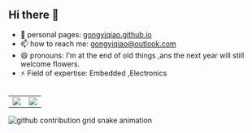 ## Hi there 👋
<!--
**GongYiqiao/GongYiqiao** is a ✨ _special_ ✨ repository because its `README.md` (this file) appears on your GitHub profile.

Here are some ideas to get you started:

- 🔭 I’m currently working on ...
- 🌱 I’m currently learning ...
- 👯 I’m looking to collaborate on ...
- 🤔 I’m looking for help with ...
- 💬 Ask me about ...
- 📫 How to reach me: ...
- 😄 Pronouns: ...
- ⚡ Fun fact: ...
-->

- 📑 personal pages: [gongyiqiao.github.io](https://gongyiqiao.github.io/) 
- 📫 how to reach me: gongyiqiao@outlook.com
- 😄 pronouns: I'm at the end of old things ,ans the next year will still welcome flowers.
- ⚡ Field of expertise: Embedded ,Electronics

<table cellspacing="0" cellpadding="0" align="left">
  <tr align="center" valign="middle">
    <td><img align="center" src="https://github-readme-stats.vercel.app/api?username=GongYiqiao&show_icons=true&count_private=true&hide=contribs&theme=graywhite"></td>
    <td><img align="center" src="https://github-readme-stats.vercel.app/api/top-langs/?username=GongYiqiao&langs_count=8&hide=html,css,scss,vue&layout=compact&theme=graywhite"></td>
  </tr>
</table>
<picture align="left">
  <source media="(prefers-color-scheme: dark)" srcset="https://raw.githubusercontent.com/GongYiqiao/GongYiqiao/output/github-contribution-grid-snake-dark.svg">
  <source media="(prefers-color-scheme: light)" srcset="https://raw.githubusercontent.com/GongYiqiao/GongYiqiao/output/github-contribution-grid-snake.svg">
  <img alt="github contribution grid snake animation" src="https://raw.githubusercontent.com/GongYiqiao/GongYiqiao/output/github-contribution-grid-snake.svg">
</picture>


